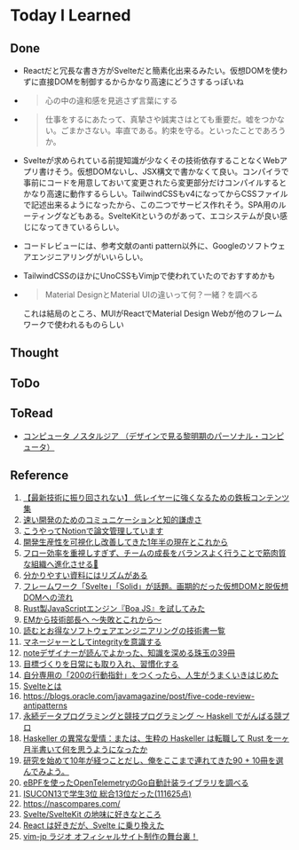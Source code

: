 # Today I Learned

## Done
- Reactだと冗長な書き方がSvelteだと簡素化出来るみたい。仮想DOMを使わずに直接DOMを制御するからかなり高速にどうさするっぽいね
- > 心の中の違和感を見逃さず言葉にする

- > 仕事をするにあたって、真摯さや誠実さはとても重要だ。嘘をつかない。ごまかさない。率直である。約束を守る。といったことであろうか。

- Svelteが求められている前提知識が少なくその技術依存することなくWebアプリ書けそう。仮想DOMないし、JSX構文で書かなくて良い。コンパイラで事前にコードを用意しておいて変更されたら変更部分だけコンパイルするとかなり高速に動作するらしい。TailwindCSSもv4になってからCSSファイルで記述出来るようになったから、この二つでサービス作れそう。SPA用のルーティングなどもある。SvelteKitというのがあって、エコシステムが良い感じになってきているらしい。

- コードレビューには、参考文献のanti pattern以外に、Googleのソフトウェアエンジニアリングがいいらしい。
- TailwindCSSのほかにUnoCSSもVimjpで使われていたのでおすすめかも
- > Material DesignとMaterial UIの違いって何？一緒？を調べる
  
  これは結局のところ、MUIがReactでMaterial Design Webが他のフレームワークで使われるものらしい

## Thought

## ToDo

## ToRead
- [コンピュータ ノスタルジア （デザインで見る黎明期のパーソナル・コンピュータ）](https://amzn.asia/d/3yvBvOe)

## Reference
1. [【最新技術に振り回されない】 低レイヤーに強くなるための鉄板コンテンツ集](https://qiita.com/aaaaaaa8888/items/51c8084c00853d36cd01)
2. [速い開発のためのコミュニケーションと知的謙虚さ](https://tech-blog.tabelog.com/entry/advent-calendar-20241221)
3. [こうやってNotionで論文管理しています](https://qiita.com/issakuss/items/f204f56fe2b28988eff8)
4. [開発生産性を可視化し改善してきた1年半の現在とこれから](https://zenn.dev/tsukulink/articles/e61528cb550d84)
5. [フロー効率を重視しすぎず、チームの成長をバランスよく行うことで筋肉質な組織へ進化させる💪](https://note.com/hamchance/n/n96b9aaebb95e?sub_rt=share_pw)
6. [分かりやすい資料にはリズムがある](https://note.com/sompo_sprint/n/nb861540e0efa)
7. [フレームワーク「Svelte」「Solid」が話題。画期的だった仮想DOMと脱仮想DOMへの流れ](https://levtech.jp/media/article/column/detail_411/)
8. [Rust製JavaScriptエンジン『Boa JS』を試してみた](https://zenn.dev/itte/articles/5c8e5c191e386b)
9. [EMから技術部長へ ～失敗とこれから～](https://zenn.dev/cureapp/articles/c1cf9e8906507a)
10. [読むとお得なソフトウェアエンジニアリングの技術書一覧](https://zenn.dev/lugendre/articles/021f8c39a7380a)
11. [マネージャーとしてintegrityを意識する](https://daiksy.hatenablog.jp/entry/2024/12/20/101603)
12. [noteデザイナーが読んでよかった、知識を深める珠玉の39冊](https://note.com/623px/n/n6282e73fa1fa?sub_rt=share_sb)
13. [目標づくりを日常にも取り入れ、習慣化する](https://note.com/dora_e_m/n/nafd70de2a1a6)
14. [自分専用の「200の行動指針」をつくったら、人生がうまくいきはじめた](https://note.com/jkoyama/n/ne3f21017eb0b)
15. [Svelteとは](https://zenn.dev/toshitoma/articles/what-is-svelte)
16. https://blogs.oracle.com/javamagazine/post/five-code-review-antipatterns
17. [永続データプログラミングと競技プログラミング 〜 Haskell でがんばる競プロ](https://zenn.dev/naoya_ito/articles/abdcaa5a44b430)
18. [Haskeller の異常な愛情：または、生粋の Haskeller は転職して Rust を一ヶ月半書いて何を思うようになったか](https://zenn.dev/jij_inc/articles/2024-12-18-pure-haskeller-writing-rust)
19. [研究を始めて10年が経つことだし、俺をここまで連れてきた90 + 10冊を選んでみよう。](https://heathrossie-blog.hatenablog.com/entry/2025/01/01/172233)
20. [eBPFを使ったOpenTelemetryのGo自動計装ライブラリを調べる](https://www.onoe.dev/blog/otel-go-inst/)
21. [ISUCON13で学生3位 総合13位だった(111625点)](https://www.onoe.dev/blog/isucon13/)
22. https://nascompares.com/
23. [Svelte/SvelteKit の地味に好きなところ](https://zenn.dev/ryoppippi/articles/1301b28f72e2e0)
24. [React は好きだが、Svelte に乗り換えた](https://zenn.dev/para7/articles/1fa22fcee612ee)
25. [vim-jp ラジオ オフィシャルサイト制作の舞台裏！](https://zenn.dev/vim_jp/articles/e1192d17156a2d)